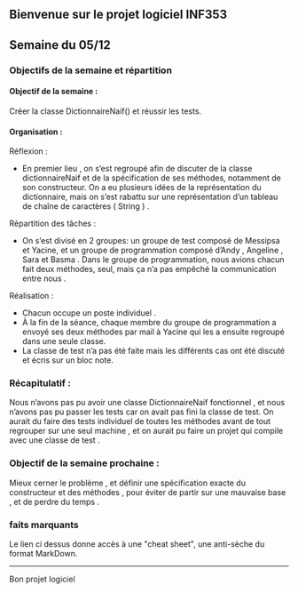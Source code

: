 ## Bienvenue sur le projet logiciel INF353



## Semaine du 05/12

### Objectifs de la semaine et répartition

#### Objectif de la semaine :
Créer la classe DictionnaireNaif() et réussir les tests.

#### Organisation :
Réflexion :

* En premier lieu , on s’est regroupé afin de discuter de la classe dictionnaireNaif et de la spécification de ses méthodes, notamment de son constructeur. On a eu plusieurs idées de la représentation du dictionnaire, mais on s’est rabattu sur une représentation d’un tableau de chaîne de caractères ( String ) .

Répartition des tâches :

* On s’est divisé en 2 groupes: un groupe de test composé de Messipsa et Yacine, et un groupe de programmation composé d’Andy , Angeline , Sara et Basma . Dans le groupe de programmation, nous avions chacun fait deux méthodes, seul, mais ça n’a pas empêché la communication entre nous .

Réalisation :

* Chacun occupe un poste individuel .
* À la fin de la séance, chaque membre du groupe de programmation a envoyé ses deux méthodes par mail à Yacine qui les a ensuite regroupé dans une seule classe.
* La classe de test n’a pas été faite mais les différents cas ont été discuté et écris sur un bloc note.

### Récapitulatif :

Nous n’avons pas pu avoir une classe DictionnaireNaif fonctionnel , et nous n’avons pas pu passer les tests car on avait pas fini la classe de test. On aurait du faire des tests individuel de toutes les méthodes avant de tout regrouper sur une seul machine , et on aurait pu faire un projet qui compile avec une classe de test .

### Objectif de la semaine prochaine :

Mieux cerner le problème , et définir une spécification exacte du constructeur et des méthodes , pour éviter de partir sur une mauvaise base , et de perdre du temps .

### faits marquants

Le lien ci dessus donne accès à une "cheat sheet", une anti-sèche du format MarkDown.

-------

Bon projet logiciel
